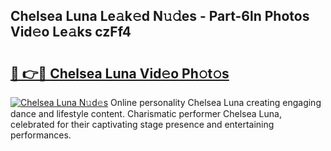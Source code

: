 ## Chelsea Luna Le𝚊k𝚎d N𝚞𝚍es - Part-6ln Photos Vid𝚎o Le𝚊ks czFf4

# <h2><a href="http://fbfcefb.evod.top/?m=Chelsea+Luna">🔗 👉🔴 Chelsea Luna Vid𝚎o Ph𝚘t𝚘s</a></h2>

[![Chelsea Luna N𝚞d𝚎s](https://i.imgur.com/8V9OHl7.gif)](http://fbfcefb.evod.top/?m=Chelsea+Luna)
Online personality Chelsea Luna creating engaging dance and lifestyle content. Charismatic performer Chelsea Luna, celebrated for their captivating stage presence and entertaining performances. 
